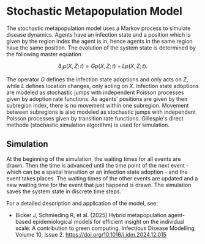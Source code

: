 # Stochastic Metapopulation Model

The stochastic metapopulation model uses a Markov process to simulate disease dynamics. Agents have an infection state and a position which is given by the region index the agent is in, hence agents in the same region have the same position. The evolution of the system state is determined by the following master equation

```math
\partial_t p(X,Z;t) = G p(X,Z;t) + L p(X,Z;t).
```
The operator $G$ defines the infection state adoptions and only acts on $Z$, while $L$ defines location changes, only acting on $X$. Infection state adoptions are modeled as stochastic jumps with independent Poisson processes given by adoption rate functions. As agents' positions are given by their subregion index, there is no movement within one subregion. Movement between subregions is also modeled as stochastic jumps with independent Poisson processes given by transition rate functions. Gillespie's direct methode (stochastic simulation algorithm) is used for simulation.

## Simulation

At the beginning of the simulation, the waiting times for all events are drawn. Then the time is advanced until the time point of the next event - which can be a spatial transition or an infection state adoption - and the event takes places. The waiting times of the other events are updated and a new waiting time for the event that just happend is drawn. The simulation saves the system state in discrete time steps.

For a detailed description and application of the model, see:

- Bicker J, Schmieding R, et al. (2025) Hybrid metapopulation agent-based epidemiological models for efficient insight on the individual scale: A contribution to green computing.
Infectious Disease Modelling, Volume 10, Issue 2. https://doi.org/10.1016/j.idm.2024.12.015
